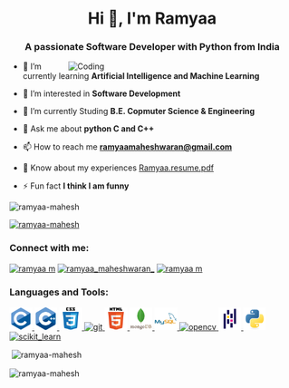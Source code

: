 <h1 align="center">Hi 👋, I'm Ramyaa</h1>
<h3 align="center">A passionate Software Developer with Python from India</h3>



<img align="right" alt="Coding" width="400" src="https://dribbble.com/shots/7466903-Hello-Dribbble.gif">








- 🌱 I’m currently learning **Artificial Intelligence and Machine Learning**

- 👀 I’m interested in **Software Development**

- 🌱 I’m currently Studing **B.E. Copmuter Science & Engineering**

- 💬 Ask me about **python C and C++**

- 📫 How to reach me **ramyaamaheshwaran@gmail.com**

- 📄 Know about my experiences [Ramyaa.resume.pdf](Ramyaa.resume.pdf)

- ⚡ Fun fact **I think I am funny**




<p align="left"> <img src="https://komarev.com/ghpvc/?username=ramyaa-mahesh&label=Profile%20views&color=0e75b6&style=flat" alt="ramyaa-mahesh" /> </p>

<p align="left"> <a href="https://github.com/ryo-ma/github-profile-trophy"><img src="https://github-profile-trophy.vercel.app/?username=ramyaa-mahesh" alt="ramyaa-mahesh" /></a> </p>


<h3 align="left">Connect with me:</h3>
<p align="left">
<a href="https://linkedin.com/in/ramyaa m" target="blank"><img align="center" src="https://raw.githubusercontent.com/rahuldkjain/github-profile-readme-generator/master/src/images/icons/Social/linked-in-alt.svg" alt="ramyaa m" height="30" width="40" /></a>
<a href="https://instagram.com/ramyaa_maheshwaran_" target="blank"><img align="center" src="https://raw.githubusercontent.com/rahuldkjain/github-profile-readme-generator/master/src/images/icons/Social/instagram.svg" alt="ramyaa_maheshwaran_" height="30" width="40" /></a>
<a href="https://www.hackerrank.com/ramyaa m" target="blank"><img align="center" src="https://raw.githubusercontent.com/rahuldkjain/github-profile-readme-generator/master/src/images/icons/Social/hackerrank.svg" alt="ramyaa m" height="30" width="40" /></a>
</p>

<h3 align="left">Languages and Tools:</h3>
<p align="left"> <a href="https://www.cprogramming.com/" target="_blank" rel="noreferrer"> <img src="https://raw.githubusercontent.com/devicons/devicon/master/icons/c/c-original.svg" alt="c" width="40" height="40"/> </a> <a href="https://www.w3schools.com/cpp/" target="_blank" rel="noreferrer"> <img src="https://raw.githubusercontent.com/devicons/devicon/master/icons/cplusplus/cplusplus-original.svg" alt="cplusplus" width="40" height="40"/> </a> <a href="https://www.w3schools.com/css/" target="_blank" rel="noreferrer"> <img src="https://raw.githubusercontent.com/devicons/devicon/master/icons/css3/css3-original-wordmark.svg" alt="css3" width="40" height="40"/> </a> <a href="https://git-scm.com/" target="_blank" rel="noreferrer"> <img src="https://www.vectorlogo.zone/logos/git-scm/git-scm-icon.svg" alt="git" width="40" height="40"/> </a> <a href="https://www.w3.org/html/" target="_blank" rel="noreferrer"> <img src="https://raw.githubusercontent.com/devicons/devicon/master/icons/html5/html5-original-wordmark.svg" alt="html5" width="40" height="40"/> </a> <a href="https://www.mongodb.com/" target="_blank" rel="noreferrer"> <img src="https://raw.githubusercontent.com/devicons/devicon/master/icons/mongodb/mongodb-original-wordmark.svg" alt="mongodb" width="40" height="40"/> </a> <a href="https://www.mysql.com/" target="_blank" rel="noreferrer"> <img src="https://raw.githubusercontent.com/devicons/devicon/master/icons/mysql/mysql-original-wordmark.svg" alt="mysql" width="40" height="40"/> </a> <a href="https://opencv.org/" target="_blank" rel="noreferrer"> <img src="https://www.vectorlogo.zone/logos/opencv/opencv-icon.svg" alt="opencv" width="40" height="40"/> </a> <a href="https://pandas.pydata.org/" target="_blank" rel="noreferrer"> <img src="https://raw.githubusercontent.com/devicons/devicon/2ae2a900d2f041da66e950e4d48052658d850630/icons/pandas/pandas-original.svg" alt="pandas" width="40" height="40"/> </a> <a href="https://www.python.org" target="_blank" rel="noreferrer"> <img src="https://raw.githubusercontent.com/devicons/devicon/master/icons/python/python-original.svg" alt="python" width="40" height="40"/> </a> <a href="https://scikit-learn.org/" target="_blank" rel="noreferrer"> <img src="https://upload.wikimedia.org/wikipedia/commons/0/05/Scikit_learn_logo_small.svg" alt="scikit_learn" width="40" height="40"/> </a> </p>

<p>&nbsp;<img align="center" src="https://github-readme-stats.vercel.app/api?username=ramyaa-mahesh&show_icons=true&locale=en" alt="ramyaa-mahesh" /></p>

<p><img align="center" src="https://github-readme-streak-stats.herokuapp.com/?user=ramyaa-mahesh&" alt="ramyaa-mahesh" /></p>

